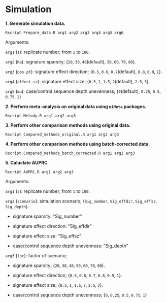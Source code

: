 # Simulation 

**1. Generate simulation data.**
```console
Rscript Prepare_data.R arg1 arg2 arg3 arg4 arg5 arg6
```
   Arguments:

   `arg1` (`s`): replicate number; from `1` to `100`.
   
   `arg2` (`Ka`): signature sparsity; {`20`, `30`, `40`(default), `50`, `60`, `70`, `80`}.
   
   `arg3` (`pos.pt`): signature effect direction; {`0.5`, `0.6`, `0.7`(default), `0.8`, `0.9`, `1`}.
   
   `arg4` (`effect.sz`): signature effect size; {`0.5`, `1`, `1.5`, `2`(default), `2.5`, `3`}.
   
   `arg5` (`mu`): case/control sequence depth unevenness; {`0`(default), `0.25`, `0.5`, `0.75`, `1`}
   
**2. Perform meta-analysis on original data using `miMeta` packages.**
```console
Rscript Melody.R arg1 arg2 arg3
```

**3. Perform other comparison methods using original data.**
```console
Rscript Compared_methods_original.R arg1 arg2 arg3
```

**4. Perform other comparison methods using batch-corrected data.**
```console
Rscript Compared_methods_batch_corrected.R arg1 arg2 arg3
```

**5. Caluclate AUPRC**
```console
Rscript AUPRC.R arg1 arg2 arg3
```

   Arguments:
  
   `arg1` (`s`): replicate number; from `1` to `100`.
   
   `arg2` (`scenario`): simulation scenario; {`Sig_number`, `Sig_effdir`, `Sig_effsz`, `Sig_depth`}.
   
   * signature sparsity: "Sig_number"
    
   * signature effect direction: "Sig_effdir"
    
   * signature effect size: "Sig_effsz"
    
   * case/control sequence depth unevenness: "Sig_depth"
    
   `arg3` (`loc`): factor of scenario;
   
   * signature sparsity; {`20`, `30`, `40`, `50`, `60`, `70`, `80`}.
     
   * signature effect direction; {`0.5`, `0.6`, `0.7`, `0.8`, `0.9`, `1`}.
    
   * signature effect size; {`0.5`, `1`, `1.5`, `2`, `2.5`, `3`}.
    
   * case/control sequence depth unevenness; {`0`, `0.25`, `0.5`, `0.75`, `1`}
